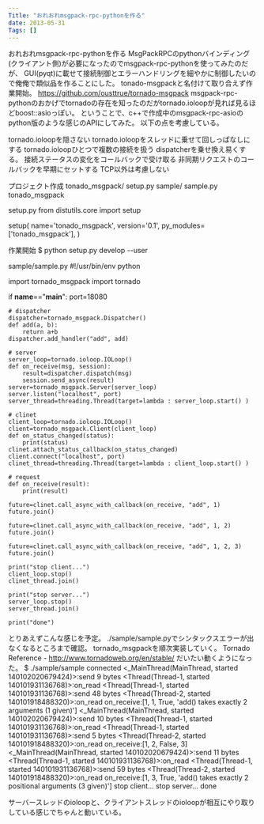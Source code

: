 ```yaml
---
Title: "おれおれmsgpack-rpc-pythonを作る"
date: 2013-05-31
Tags: []
---
```


おれおれmsgpack-rpc-pythonを作る
MsgPackRPCのpythonバインディング(クライアント側)が必要になったのでmsgpack-rpc-pythonを使ってみたのだが、
GUI(pyqt)に載せて接続制御とエラーハンドリングを細やかに制御したいので俺俺で類似品を作ることにした。
tonado-msgpackと名付けて取り合えず作業開始。
https://github.com/ousttrue/tornado-msgpack
msgpack-rpc-pythonのおかげでtornadoの存在を知ったのだがtornado.ioloopが見れば見るほどboost::asioっぽい。
ということで、c++で作成中のmsgpack-rpc-asioのpython版のような感じのAPIにしてみた。
以下の点を考慮している。

tornado.ioloopを隠さない
tornado.ioloopをスレッドに乗せて回しっぱなしにする
tornado.ioloopひとつで複数の接続を扱う
dispatcherを乗せ換え易くする。
接続ステータスの変化をコールバックで受け取る
非同期リクエストのコールバックを早期にセットする
TCP以外は考慮しない

プロジェクト作成
tonado_msgpack/
    setup.py
    sample/
        sample.py
    tonado_msgpack

setup.py
from distutils.core import setup

setup(
    name='tonado_msgpack',
    version='0.1',
    py_modules=['tonado_msgpack'],
    )

作業開始
$ python setup.py develop --user

sample/sample.py
#!/usr/bin/env python

import tornado_msgpack
import tornado

if __name__=="__main__":
    port=18080

    # dispatcher
    dispatcher=tornado_msgpack.Dispatcher()
    def add(a, b):
        return a+b
    dispatcher.add_handler("add", add)

    # server
    server_loop=tornado.ioloop.IOLoop()
    def on_receive(msg, session):
        result=dispatcher.dispatch(msg)
        session.send_async(result)
    server=tornado_msgpack.Server(server_loop)
    server.listen("localhost", port)
    server_thread=threading.Thread(target=lambda : server_loop.start() )

    # clinet
    client_loop=tornado.ioloop.IOLoop()
    client=tornado_msgpack.Client(client_loop)
    def on_status_changed(status):
        print(status)
    clinet.attach_status_callback(on_status_changed)
    client.connect("localhost", port)
    clinet_thread=threading.Thread(target=lambda : client_loop.start() )

    # request
    def on_receive(result):
        print(result)

    future=clinet.call_async_with_callback(on_receive, "add", 1)
    future.join()

    future=clinet.call_async_with_callback(on_receive, "add", 1, 2)
    future.join()

    future=clinet.call_async_with_callback(on_receive, "add", 1, 2, 3)
    future.join()

    print("stop client...")
    client_loop.stop()
    clinet_thread.join()

    print("stop server...")
    server_loop.stop()
    server_thread.join()

    print("done")

とりあえずこんな感じを予定。
./sample/sample.pyでシンタックスエラーが出なくなるところまで確認。
tornado_msgpackを順次実装していく。
Tornado Reference - http://www.tornadoweb.org/en/stable/
だいたい動くようになった。
$ ./sample/sample
connected
<_MainThread(MainThread, started 140102020679424)>:send 9 bytes
<Thread(Thread-1, started 140101931136768)>:on_read
<Thread(Thread-1, started 140101931136768)>:send 48 bytes
<Thread(Thread-2, started 140101918488320)>:on_read
on_receive:[1, 1, True, 'add() takes exactly 2 arguments (1 given)']
<_MainThread(MainThread, started 140102020679424)>:send 10 bytes
<Thread(Thread-1, started 140101931136768)>:on_read
<Thread(Thread-1, started 140101931136768)>:send 5 bytes
<Thread(Thread-2, started 140101918488320)>:on_read
on_receive:[1, 2, False, 3]
<_MainThread(MainThread, started 140102020679424)>:send 11 bytes
<Thread(Thread-1, started 140101931136768)>:on_read
<Thread(Thread-1, started 140101931136768)>:send 59 bytes
<Thread(Thread-2, started 140101918488320)>:on_read
on_receive:[1, 3, True, 'add() takes exactly 2 positional arguments (3 given)']
stop client...
stop server...
done

サーバースレッドのioloopと、クライアントスレッドのioloopが相互にやり取りしている感じでちゃんと動いている。
